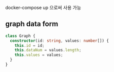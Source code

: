 docker-compose up 으로써 사용 가능

## graph data form

```ts
class Graph {
  constructor(id: string, values: number[]) {
    this.id = id;
    this.dataNum = values.length;
    this.values = values;
  }
}
```
